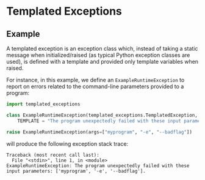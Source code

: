 # Templated Exceptions

## Example

A templated exception is an exception class which, instead of taking a static
message when initialized/raised (as typical Python exception classes are used),
is defined with a template and provided only template variables when raised.

For instance, in this example, we define an `ExampleRuntimeException` to report
on errors related to the command-line parameters provided to a program:

```python
import templated_exceptions

class ExampleRuntimeException(templated_exceptions.TemplatedException, RuntimeError):
    TEMPLATE = "The program unexpectedly failed with these input parameters: {args}."

raise ExampleRuntimeException(args=["myprogram", "-e", "--badflag"])
```

will produce the following exception stack trace:

```
Traceback (most recent call last):
  File "<stdin>", line 1, in <module>
ExampleRuntimeException: The program unexpectedly failed with these input parameters: ['myprogram', '-e', '--badflag'].
```
